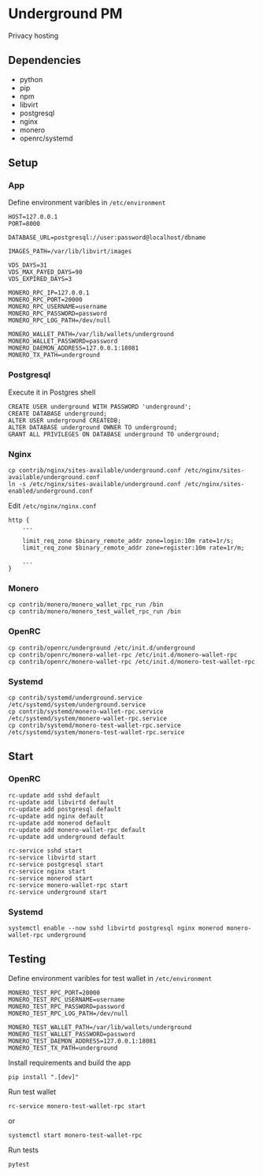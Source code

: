 # Underground PM

Privacy hosting

## Dependencies

* python
* pip
* npm
* libvirt
* postgresql
* nginx
* monero
* openrc/systemd

## Setup

### App

Define environment varibles in `/etc/environment`

```
HOST=127.0.0.1
PORT=8000

DATABASE_URL=postgresql://user:password@localhost/dbname

IMAGES_PATH=/var/lib/libvirt/images

VDS_DAYS=31
VDS_MAX_PAYED_DAYS=90
VDS_EXPIRED_DAYS=3

MONERO_RPC_IP=127.0.0.1
MONERO_RPC_PORT=20000
MONERO_RPC_USERNAME=username
MONERO_RPC_PASSWORD=password
MONERO_RPC_LOG_PATH=/dev/null

MONERO_WALLET_PATH=/var/lib/wallets/underground
MONERO_WALLET_PASSWORD=password
MONERO_DAEMON_ADDRESS=127.0.0.1:18081
MONERO_TX_PATH=underground
```

### Postgresql

Execute it in Postgres shell

```
CREATE USER underground WITH PASSWORD 'underground';
CREATE DATABASE underground;
ALTER USER underground CREATEDB;
ALTER DATABASE underground OWNER TO underground;
GRANT ALL PRIVILEGES ON DATABASE underground TO underground;
```

### Nginx

```
cp contrib/nginx/sites-available/underground.conf /etc/nginx/sites-available/underground.conf
ln -s /etc/nginx/sites-available/underground.conf /etc/nginx/sites-enabled/underground.conf
```

Edit `/etc/nginx/nginx.conf`

```
http {
    ...

    limit_req_zone $binary_remote_addr zone=login:10m rate=1r/s;
    limit_req_zone $binary_remote_addr zone=register:10m rate=1r/m;

    ...
}
```

### Monero

```
cp contrib/monero/monero_wallet_rpc_run /bin
cp contrib/monero/monero_test_wallet_rpc_run /bin
```

### OpenRC

```
cp contrib/openrc/underground /etc/init.d/underground
cp contrib/openrc/monero-wallet-rpc /etc/init.d/monero-wallet-rpc
cp contrib/openrc/monero-wallet-rpc /etc/init.d/monero-test-wallet-rpc
```

### Systemd

```
cp contrib/systemd/underground.service /etc/systemd/system/underground.service
cp contrib/systemd/monero-wallet-rpc.service /etc/systemd/system/monero-wallet-rpc.service
cp contrib/systemd/monero-test-wallet-rpc.service /etc/systemd/system/monero-test-wallet-rpc.service
```


## Start

### OpenRC

```
rc-update add sshd default
rc-update add libvirtd default
rc-update add postgresql default
rc-update add nginx default
rc-update add monerod default
rc-update add monero-wallet-rpc default
rc-update add underground default

rc-service sshd start
rc-service libvirtd start
rc-service postgresql start
rc-service nginx start
rc-service monerod start
rc-service monero-wallet-rpc start
rc-service underground start
```

### Systemd

`systemctl enable --now sshd libvirtd postgresql nginx monerod monero-wallet-rpc underground`


## Testing

Define environment varibles for test wallet in `/etc/environment`

```
MONERO_TEST_RPC_PORT=20000
MONERO_TEST_RPC_USERNAME=username
MONERO_TEST_RPC_PASSWORD=password
MONERO_TEST_RPC_LOG_PATH=/dev/null

MONERO_TEST_WALLET_PATH=/var/lib/wallets/underground
MONERO_TEST_WALLET_PASSWORD=password
MONERO_TEST_DAEMON_ADDRESS=127.0.0.1:18081
MONERO_TEST_TX_PATH=underground
```

Install requirements and build the app

`pip install ".[dev]"`

Run test wallet

`rc-service monero-test-wallet-rpc start`

or

`systemctl start monero-test-wallet-rpc`


Run tests

`pytest`
